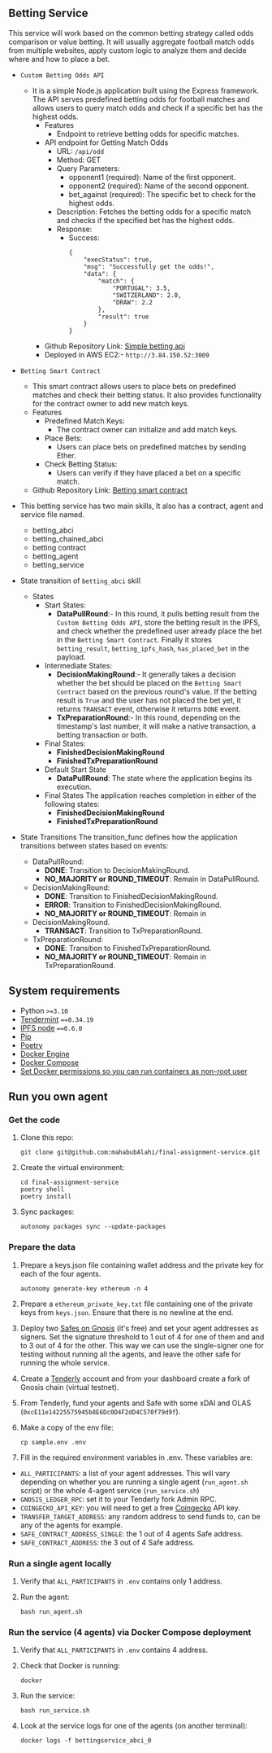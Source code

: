 ## Betting Service

This service will work based on the common betting strategy called odds comparison or value betting. It will usually aggregate football match odds from multiple websites, apply custom logic to analyze them and decide where and how to place a bet.

- `Custom Betting Odds API`
  - It is a simple Node.js application built using the Express framework. The API serves predefined betting odds for football matches and allows users to query match odds and check if a specific bet has the highest odds.
    - Features
       - Endpoint to retrieve betting odds for specific matches.
    - API endpoint for Getting Match Odds
       - URL: `/api/odd`
       - Method: GET
       - Query Parameters:
         - opponent1 (required): Name of the first opponent.
         - opponent2 (required): Name of the second opponent.
         - bet_against (required): The specific bet to check for the highest odds.
       - Description: Fetches the betting odds for a specific match and checks if the specified bet has the highest odds.
       - Response:
         - Success:
            ```JS
            {
                "execStatus": true,
                "msg": "Successfully get the odds!",
                "data": {
                    "match": {
                        "PORTUGAL": 3.5,
                        "SWITZERLAND": 2.0,
                        "DRAW": 2.2
                    },
                    "result": true
                }
            }
            ```
    - Github Repository Link: [Simple betting api](https://github.com/mahabubAlahi/simple-betting-api.git)
    - Deployed in AWS EC2:- `http://3.84.150.52:3009`

- `Betting Smart Contract`
  - This smart contract allows users to place bets on predefined matches and check their betting status. It also provides functionality for the contract owner to add new match keys.
  - Features
    - Predefined Match Keys:
      - The contract owner can initialize and add match keys.
    - Place Bets:
      - Users can place bets on predefined matches by sending Ether.
    - Check Betting Status:
      - Users can verify if they have placed a bet on a specific match.
  -  Github Repository Link: [Betting smart contract](https://github.com/mahabubAlahi/betting-contract.git)

- This betting service has two main skills, It also has a contract, agent and service file named.
   - betting_abci
   - betting_chained_abci
   - betting contract
   - betting_agent
   - betting_service

- State transition of `betting_abci` skill
  - States
     - Start States:
         - **DataPullRound**:- In this round, it pulls betting result from the `Custom Betting Odds API`, store the betting result in the IPFS, and check whether the predefined user already place the bet in the `Betting Smart Contract`. Finally it stores `betting_result`, `betting_ipfs_hash`, `has_placed_bet` in the payload.
     - Intermediate States:
         - **DecisionMakingRound**:- It generally takes a decision whether the bet should be placed on the `Betting Smart Contract` based on the previous round's value. If the betting result is `True` and the user has not placed the bet yet, it returns `TRANSACT` event, otherwise it returns `DONE` event.
         - **TxPreparationRound**:- In this round, depending on the timestamp's last number, it will make a native transaction, a betting transaction or both.
      - Final States:
         - **FinishedDecisionMakingRound**
         - **FinishedTxPreparationRound**
      - Default Start State
         - **DataPullRound**: The state where the application begins its execution.
      - Final States
        The application reaches completion in either of the following states:
        - **FinishedDecisionMakingRound**
        - **FinishedTxPreparationRound**
- State Transitions
The transition_func defines how the application transitions between states based on events:
  - DataPullRound:
     - **DONE**: Transition to DecisionMakingRound.
     - **NO_MAJORITY or ROUND_TIMEOUT**: Remain in DataPullRound.
  - DecisionMakingRound:
    - **DONE**: Transition to FinishedDecisionMakingRound.
    - **ERROR**: Transition to FinishedDecisionMakingRound.
    - **NO_MAJORITY or ROUND_TIMEOUT**: Remain in 
  - DecisionMakingRound.
    - **TRANSACT**: Transition to TxPreparationRound.
  - TxPreparationRound:
    - **DONE**: Transition to FinishedTxPreparationRound.
    - **NO_MAJORITY or ROUND_TIMEOUT**: Remain in TxPreparationRound.


## System requirements

- Python `>=3.10`
- [Tendermint](https://docs.tendermint.com/v0.34/introduction/install.html) `==0.34.19`
- [IPFS node](https://docs.ipfs.io/install/command-line/#official-distributions) `==0.6.0`
- [Pip](https://pip.pypa.io/en/stable/installation/)
- [Poetry](https://python-poetry.org/)
- [Docker Engine](https://docs.docker.com/engine/install/)
- [Docker Compose](https://docs.docker.com/compose/install/)
- [Set Docker permissions so you can run containers as non-root user](https://docs.docker.com/engine/install/linux-postinstall/)


## Run you own agent

### Get the code

1. Clone this repo:

    ```
    git clone git@github.com:mahabubAlahi/final-assignment-service.git
    ```

2. Create the virtual environment:

    ```
    cd final-assignment-service
    poetry shell
    poetry install
    ```

3. Sync packages:

    ```
    autonomy packages sync --update-packages
    ```

### Prepare the data

1. Prepare a keys.json file containing wallet address and the private key for each of the four agents.

    ```
    autonomy generate-key ethereum -n 4
    ```

2. Prepare a `ethereum_private_key.txt` file containing one of the private keys from `keys.json`. Ensure that there is no newline at the end.

3. Deploy two [Safes on Gnosis](https://app.safe.global/welcome) (it's free) and set your agent addresses as signers. Set the signature threshold to 1 out of 4 for one of them and and to 3 out of 4 for the other. This way we can use the single-signer one for testing without running all the agents, and leave the other safe for running the whole service.

4. Create a [Tenderly](https://tenderly.co/) account and from your dashboard create a fork of Gnosis chain (virtual testnet).

5. From Tenderly, fund your agents and Safe with some xDAI and OLAS (`0xcE11e14225575945b8E6Dc0D4F2dD4C570f79d9f`).

6. Make a copy of the env file:

    ```
    cp sample.env .env
    ```

7. Fill in the required environment variables in .env. These variables are:
- `ALL_PARTICIPANTS`: a list of your agent addresses. This will vary depending on whether you are running a single agent (`run_agent.sh` script) or the whole 4-agent service (`run_service.sh`)
- `GNOSIS_LEDGER_RPC`: set it to your Tenderly fork Admin RPC.
- `COINGECKO_API_KEY`: you will need to get a free [Coingecko](https://www.coingecko.com/) API key.
- `TRANSFER_TARGET_ADDRESS`: any random address to send funds to, can be any of the agents for example.
- `SAFE_CONTRACT_ADDRESS_SINGLE`: the 1 out of 4 agents Safe address.
- `SAFE_CONTRACT_ADDRESS`: the 3 out of 4 Safe address.


### Run a single agent locally

1. Verify that `ALL_PARTICIPANTS` in `.env` contains only 1 address.

2. Run the agent:

    ```
    bash run_agent.sh
    ```

### Run the service (4 agents) via Docker Compose deployment

1. Verify that `ALL_PARTICIPANTS` in `.env` contains 4 address.

2. Check that Docker is running:

    ```
    docker
    ```

3. Run the service:

    ```
    bash run_service.sh
    ```

4. Look at the service logs for one of the agents (on another terminal):

    ```
    docker logs -f bettingservice_abci_0
    ```
